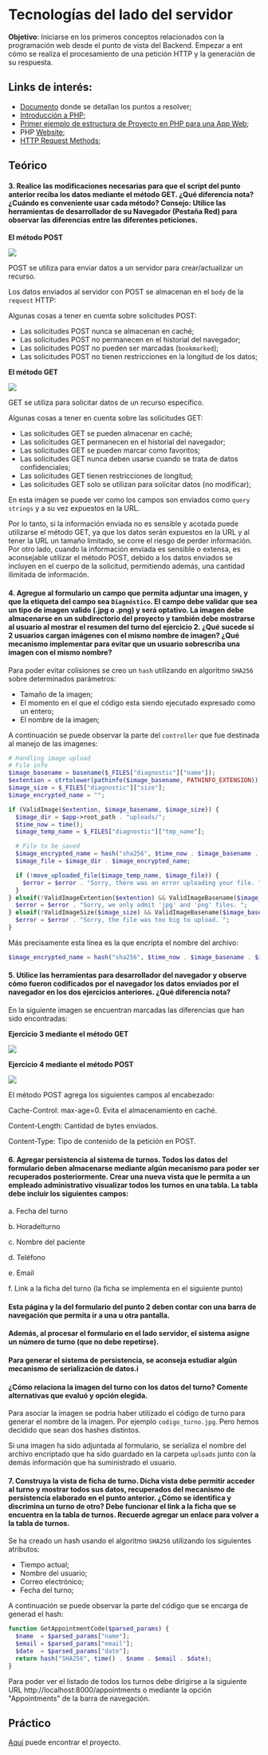# Tecnologías del lado del servidor

**Objetivo**: Iniciarse en los primeros conceptos relacionados con la programación web desde el punto de vista del Backend. Empezar a ent cómo se realiza el procesamiento de una petición HTTP y la generación de su respuesta.

## Links de interés:

- [Documento](https://github.com/nisevi/paw/blob/master/trabajos_practicos/tecnologias_del_lado_del_servidor/PAW_TP2_PHP.pdf) donde se detallan los puntos a resolver;
- [Introducción a PHP](https://slides.com/tomasdelvechio/backend-1#/);
- [Primer ejemplo de estructura de Proyecto en PHP para una App Web](https://gitlab.com/pawunlu/mvc-example-nivel-1);
- PHP [Website](https://www.php.net/);
- [HTTP Request Methods](https://www.w3schools.com/tags/ref_httpmethods.asp);

## Teórico

#### 3. Realice las modificaciones necesarias para que el script del punto anterior reciba los datos mediante el método GET. ¿Qué diferencia nota? ¿Cuándo es conveniente usar cada método? Consejo: Utilice las herramientas de desarrollador de su Navegador (Pestaña Red) para observar las diferencias entre las diferentes peticiones.

**El método POST**

![](https://github.com/mjuanico/paw-tp2/blob/master/images/POST.png)

POST se utiliza para enviar datos a un servidor para crear/actualizar un recurso.

Los datos enviados al servidor con POST se almacenan en el `body` de la `request` HTTP:

Algunas cosas a tener en cuenta sobre solicitudes POST:

- Las solicitudes POST nunca se almacenan en caché;
- Las solicitudes POST no permanecen en el historial del navegador;
- Las solicitudes POST no pueden ser marcadas (`bookmarked`);
- Las solicitudes POST no tienen restricciones en la longitud de los datos;

**El método GET**

![](https://github.com/mjuanico/paw-tp2/blob/master/images/GET.png)

GET se utiliza para solicitar datos de un recurso específico.

Algunas cosas a tener en cuenta sobre las solicitudes GET:

- Las solicitudes GET se pueden almacenar en caché;
- Las solicitudes GET permanecen en el historial del navegador;
- Las solicitudes GET se pueden marcar como favoritos;
- Las solicitudes GET nunca deben usarse cuando se trata de datos confidenciales;
- Las solicitudes GET tienen restricciones de longitud;
- Las solicitudes GET solo se utilizan para solicitar datos (no modificar);

En esta imágen se puede ver como los campos son enviados como `query strings` y a su vez expuestos en la URL.


Por lo tanto, si la información enviada no es sensible y acotada puede utilizarse el método GET, ya que los datos serán expuestos en la URL y al tener la URL un tamaño limitado, se corre el riesgo de perder información.
Por otro lado, cuando la información enviada es sensible o extensa, es aconsejable utilizar el método POST, debido a los datos enviados se incluyen en el cuerpo de la solicitud, permitiendo además, una cantidad ilimitada de información. 


#### 4. Agregue al formulario un campo que permita adjuntar una imagen, y que la etiqueta del campo sea `Diagnóstico`. El campo debe validar que sea un tipo de imagen valido (.jpg o .png) y será optativo. La imagen debe almacenarse en un subdirectorio del proyecto y también debe mostrarse al usuario al mostrar el resumen del turno del ejercicio 2. ¿Qué sucede si 2 usuarios cargan imágenes con el mismo nombre de imagen? ¿Qué mecanismo implementar para evitar que un usuario sobrescriba una imagen con el mismo nombre?

Para poder evitar colisiones se creo un `hash` utilizando en algoritmo `SHA256` sobre determinados parámetros:

- Tamaño de la imagen;
- El momento en el que el código esta siendo ejecutado expresado como un entero;
- El nombre de la imagen;

A continuación se puede observar la parte del `controller` que fue destinada al manejo de las imagenes:

```php
# Handling image upload
# File info
$image_basename = basename($_FILES["diagnostic"]["name"]);
$extention = strtolower(pathinfo($image_basename, PATHINFO_EXTENSION));
$image_size = $_FILES["diagnostic"]["size"];
$image_encrypted_name = "";

if (ValidImage($extention, $image_basename, $image_size)) {
  $image_dir = $app->root_path . "uploads/";
  $time_now = time();
  $image_temp_name = $_FILES["diagnostic"]["tmp_name"];

  # File to be saved
  $image_encrypted_name = hash("sha256", $time_now . $image_basename . $image_size) . "." .$extention;
  $image_file = $image_dir . $image_encrypted_name;

  if (!move_uploaded_file($image_temp_name, $image_file)) {
    $error = $error . "Sorry, there was an error uploading your file. ";
  }
} elseif(!ValidImageExtention($extention) && ValidImageBasename($image_basename)) {
  $error = $error . "Sorry, we only admit 'jpg' and 'png' files. ";
} elseif(!ValidImageSize($image_size) && ValidImageBasename($image_basename)) {
  $error = $error . "Sorry, the file was too big to upload. ";
}
```

Más precisamente esta línea es la que encripta el nombre del archivo:

```php
$image_encrypted_name = hash("sha256", $time_now . $image_basename . $image_size) . "." .$extention;
```


#### 5. Utilice las herramientas para desarrollador del navegador y observe cómo fueron codificados por el navegador los datos enviados por el navegador en los dos ejercicios anteriores. ¿Qué diferencia nota?

En la siguiente imagen se encuentran marcadas las diferencias que han sido encontradas:

**Ejercicio 3 mediante el método GET**

![](https://github.com/mjuanico/paw-tp2/blob/master/images/ejer3_GET.png)

**Ejercicio 4 mediante el método POST**

![](https://github.com/mjuanico/paw-tp2/blob/master/images/ejer4_POST.png)

El método POST agrega los siguientes campos al encabezado:

Cache-Control:	max-age=0. Evita el almacenamiento en caché.

Content-Length: Cantidad de bytes enviados.

Content-Type: Tipo de contenido de la petición en POST.


#### 6. Agregar persistencia al sistema de turnos. Todos los datos del formulario deben almacenarse mediante algún mecanismo para poder ser recuperados posteriormente. Crear una nueva vista que le permita a un empleado administrativo visualizar todos los turnos en una tabla. La tabla debe incluir los siguientes campos:

a. Fecha del turno

b. Horadelturno

c. Nombre del paciente

d. Teléfono

e. Email

f. Link a la ficha del turno (la ficha se implementa en el siguiente punto)

#### Esta página y la del formulario del punto 2 deben contar con una barra de navegación que permita ir a una u otra pantalla.

#### Además, al procesar el formulario en el lado servidor, el sistema asigne un número de turno (que no debe repetirse).

#### Para generar el sistema de persistencia, se aconseja estudiar algún mecanismo de serialización de datos.i

#### ¿Cómo relaciona la imagen del turno con los datos del turno? Comente alternativas que evaluó y opción elegida.

Para asociar la imagen se podria haber utilizado el código de turno para generar el nombre de la imagen. Por ejemplo `codigo_turno.jpg`. Pero hemos decidido que sean dos hashes distintos.

Si una imagen ha sido adjuntada al formulario, se serializa el nombre del archivo encriptado que ha sido guardado en la carpeta `uploads` junto con la demás información que ha suministrado el usuario.


#### 7. Construya la vista de ficha de turno. Dicha vista debe permitir acceder al turno y mostrar todos sus datos, recuperados del mecanismo de persistencia elaborado en el punto anterior. ¿Cómo se identifica y discrimina un turno de otro? Debe funcionar el link a la ficha que se encuentra en la tabla de turnos. Recuerde agregar un enlace para volver a la tabla de turnos.

Se ha creado un hash usando el algoritmo `SHA256` utilizando los siguientes atributos:

- Tiempo actual;
- Nombre del usuario;
- Correo electrónico;
- Fecha del turno;

A continuación se puede observar la parte del código que se encarga de generad el hash:

```php
function GetAppointmentCode($parsed_params) {
  $name  = $parsed_params["name"];
  $email = $parsed_params["email"];
  $date  = $parsed_params["date"];
  return hash("SHA256", time() . $name . $email . $date);
}
```

Para poder ver el listado de todos los turnos debe dirigirse a la siguiente URL http://localhost:8000/appointments o mediante la opción "Appointments" de la barra de navegación.

## Práctico

[Aquí](https://github.com/nisevi/paw/tree/master/trabajos_practicos/tecnologias_del_lado_del_servidor/app_tp2) puede encontrar el proyecto.
